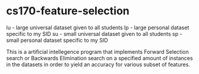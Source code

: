 # cs170-feature-selection
lu - large universal dataset given to all students
lp - large personal dataset specific to my SID
su - small universal dataset given to all students
sp - small personal dataset specific to my SID

This is a artificial intellegence program that implements Forward Selection search or Backwards Elimination search on a specified amount of instances in the datasets in order to yield an accuracy for various subset of features.
